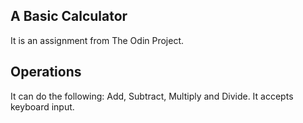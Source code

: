 ## A Basic Calculator

It is an assignment from The Odin Project.

## Operations

It can do the following:
Add, Subtract, Multiply and Divide.
It accepts keyboard input.
